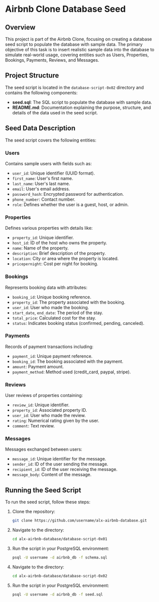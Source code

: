 # Airbnb Clone Database Seed

## Overview

This project is part of the Airbnb Clone, focusing on creating a database seed script to populate the database with sample data. The primary objective of this task is to insert realistic sample data into the database to simulate real-world usage, covering entities such as Users, Properties, Bookings, Payments, Reviews, and Messages.

## Project Structure

The seed script is located in the `database-script-0x02` directory and contains the following components:

* **seed.sql**: The SQL script to populate the database with sample data.
* **README.md**: Documentation explaining the purpose, structure, and details of the data used in the seed script.

## Seed Data Description

The seed script covers the following entities:

### Users

Contains sample users with fields such as:

* `user_id`: Unique identifier (UUID format).
* `first_name`: User's first name.
* `last_name`: User's last name.
* `email`: User's email address.
* `password_hash`: Encrypted password for authentication.
* `phone_number`: Contact number.
* `role`: Defines whether the user is a guest, host, or admin.

### Properties

Defines various properties with details like:

* `property_id`: Unique identifier.
* `host_id`: ID of the host who owns the property.
* `name`: Name of the property.
* `description`: Brief description of the property.
* `location`: City or area where the property is located.
* `pricepernight`: Cost per night for booking.

### Bookings

Represents booking data with attributes:

* `booking_id`: Unique booking reference.
* `property_id`: The property associated with the booking.
* `user_id`: User who made the booking.
* `start_date`, `end_date`: The period of the stay.
* `total_price`: Calculated cost for the stay.
* `status`: Indicates booking status (confirmed, pending, canceled).

### Payments

Records of payment transactions including:

* `payment_id`: Unique payment reference.
* `booking_id`: The booking associated with the payment.
* `amount`: Payment amount.
* `payment_method`: Method used (credit\_card, paypal, stripe).

### Reviews

User reviews of properties containing:

* `review_id`: Unique identifier.
* `property_id`: Associated property ID.
* `user_id`: User who made the review.
* `rating`: Numerical rating given by the user.
* `comment`: Text review.

### Messages

Messages exchanged between users:

* `message_id`: Unique identifier for the message.
* `sender_id`: ID of the user sending the message.
* `recipient_id`: ID of the user receiving the message.
* `message_body`: Content of the message.

## Running the Seed Script

To run the seed script, follow these steps:

1. Clone the repository:

   ```bash
   git clone https://github.com/username/alx-airbnb-database.git
   ```

2. Navigate to the directory:

   ```bash
   cd alx-airbnb-database/database-script-0x01
   ```

3. Run the script in your PostgreSQL environment:

   ```bash
   psql -U username -d airbnb_db -f schema.sql
   ```

4. Navigate to the directory:

   ```bash
   cd alx-airbnb-database/database-script-0x02
   ```

5. Run the script in your PostgreSQL environment:

   ```bash
   psql -U username -d airbnb_db -f seed.sql
   ```

